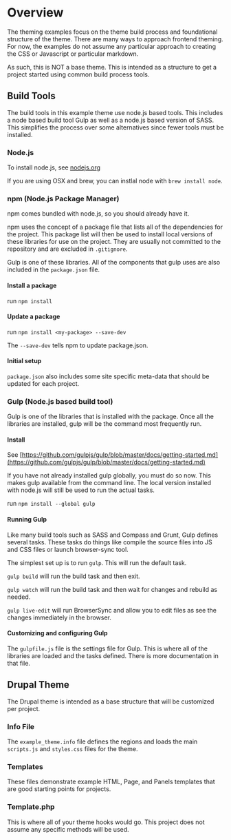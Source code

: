 # Overview
The theming examples focus on the theme build process and foundational structure of the theme. There are many ways to approach frontend theming. For now, the examples do not assume any particular approach to creating the CSS or Javascript or particular markdown.

As such, this is NOT a base theme. This is intended as a structure to get a project started using common build process tools.

## Build Tools
The build tools in this example theme use node.js based tools. This includes a node based build tool Gulp as well as a node.js based version of SASS. This simplifies the process over some alternatives since fewer tools must be installed.

### Node.js
To install node.js, see [nodejs.org](https://nodejs.org/)

If you are using OSX and brew, you can instlal node with `brew install node`.

### npm (Node.js Package Manager)
npm comes bundled with node.js, so you should already have it.

npm uses the concept of a package file that lists all of the dependencies for the project. This package list will then be used to install local versions of these libraries for use on the project. They are usually not committed to the repository and are excluded in `.gitignore`.

Gulp is one of these libraries. All of the components that gulp uses are also included in the `package.json` file.

#### Install a package
run `npm install`

#### Update a package
run `npm install <my-package> --save-dev`

The `--save-dev` tells npm to update package.json.

#### Initial setup
`package.json` also includes some site specific meta-data that should be updated for each project.

### Gulp (Node.js based build tool)
Gulp is one of the libraries that is installed with the package. Once all the libraries are installed, gulp will be the command most frequently run.

#### Install
See [https://github.com/gulpjs/gulp/blob/master/docs/getting-started.md](https://github.com/gulpjs/gulp/blob/master/docs/getting-started.md)

If you have not already installed gulp globally, you must do so now. This makes gulp available from the command line. The local version installed with node.js will still be used to run the actual tasks.

run `npm install --global gulp`

#### Running Gulp
Like many build tools such as SASS and Compass and Grunt, Gulp defines several tasks. These tasks do things like compile the source files into JS and CSS files or launch browser-sync tool.

The simplest set up is to run `gulp`. This will run the default task.

`gulp build` will run the build task and then exit.

`gulp watch` will run the build task and then wait for changes and rebuild as needed.

`gulp live-edit` will run BrowserSync and allow you to edit files as see the changes immediately in the browser.

#### Customizing and configuring Gulp
The `gulpfile.js` file is the settings file for Gulp. This is where all of the libraries are loaded and the tasks defined. There is more documentation in that file.

## Drupal Theme
The Drupal theme is intended as a base structure that will be customized per project.

### Info File
The `example_theme.info` file defines the regions and loads the main `scripts.js` and `styles.css` files for the theme. 

### Templates
These files demonstrate example HTML, Page, and Panels templates that are good starting points for projects.

### Template.php
This is where all of your theme hooks would go. This project does not assume any specific methods will be used.
